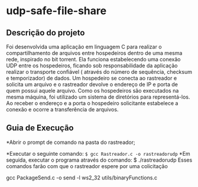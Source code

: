 # udp-safe-file-share

## Descrição do projeto

Foi desenvolvida uma aplicação em linguagem C para realizar o compartilhamento de arquivos entre hospedeiros dentro de uma mesma rede, inspirado no bit torrent. Ela funciona estabelecendo uma conexão UDP entre os hospedeiros, ficando sob responsabilidade da aplicação realizar o transporte confiável ( através do número de sequência, checksum e temporizador) de dados. Um hospedeiro se conecta ao rastreador e solicita um arquivo e o rastreador devolve o endereço de IP e porta de quem possui aquele arquivo. Como os hospedeiros são executados na mesma máquina, foi utilizado um sistema de diretórios para representá-los. Ao receber o endereço e a porta o hospedeiro solicitante estabelece a conexão e ocorre a transferência de arquivos.

## Guia de Execução

*Abrir o prompt de comando na pasta do rastreador;

*Executar o seguinte comando:
``
$ gcc Rastreador.c -o rastreadorudp
``
*Em seguida, executar o programa através do comando:
$ ./rastreadorudp
Esses comandos farão com que o rastreador espere por uma colicitação



gcc PackageSend.c -o send -l ws2_32 utils/binaryFunctions.c
